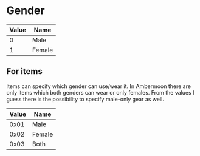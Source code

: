 # Gender

Value | Name
----|----
0 | Male
1 | Female

## For items

Items can specify which gender can use/wear it. In Ambermoon there are only items which both genders can wear or only females. From the values I guess there is the possibility to specify male-only gear as well.

Value | Name
----|----
0x01 | Male
0x02 | Female
0x03 | Both